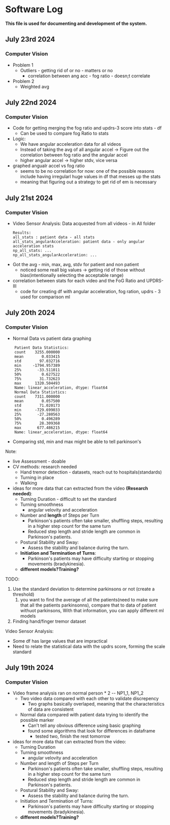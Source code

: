 # Software Log
**This file is used for documenting and development of the system.**
## July 23rd 2024
### Computer Vision
* Problem 1
    * Outliers - getting rid of or no - matters or no
        * correlation between ang acc - fog ratio - doesn;t correlate
* Problem 2
    * Weighted avg        


## July 22nd 2024
### Computer Vision
* Code for getting merging the fog ratio and updrs-3 score into stats - df
    * Can be used to compare fog Ratio to stats
* Logic:
    * We have angular acceleration data for all videos
    * Instead of taking the avg of all angular accel ->  Figure out the correlation between fog ratio and the angular accel
    * higher angular accel -> higher stdv, vice versa  
* graphed angualr accel vs fog ratio
    * seems to be no correlation for now: one of the possible reasons include having irregularl huge values in df that messes up the stats
    * meaning that figuring out a strategy to get rid of em is necessary
    
## July 21st 2024
### Computer Vision
* Video Sensor Analysis: Data acquested from all videos - in All folder
    ```
    Results:
    all_stats : patient data - all stats
    all_stats_angularAcceleration: patient data - only angular acceleration stats
    np_all_stats: ...
    np_all_stats_angularAcceleration: ...

    ```
* Got the avg - min, max, avg, stdv for patient and non patient
    * noticed some reall big values -> getting rid of those without bias(intentionally selecting the acceptable range)
* correlation between stats for each video and the FoG Ratio and UPDRS-III
    * code for creating df with angular acceleration, fog ration, updrs - 3 used for comparison ml

## July 20th 2024
### Computer Vision
* Normal Data vs patient data graphing
```
    Patient Data Statistics:
    count    3255.000000
    mean        0.033415
    std        97.032716
    min     -1794.957389
    25%       -33.511011
    50%         0.627522
    75%        31.732623
    max      1320.504493
    Name: linear_acceleration, dtype: float64
    Normal Data Statistics:
    count    7311.000000
    mean        0.057500
    std        71.020173
    min      -729.699033
    25%       -27.280563
    50%         0.496289
    75%        28.309368
    max       677.486215
    Name: linear_acceleration, dtype: float64
```
* Comparing std, min and max might be able to tell parkinson's

Note:
* live Assessment - doable
* CV methods: research needed
    * Hand tremor detection - datasets, reach out to hospitals(standards)
    * Turning in place
    * Walking 
* ideas for more data that can extracted from the video __(Research needed)__:
    - Turning Duration - difficult to set the standard
    - Turning smoothness
        - angular velovity and acceleration
    - Number and __length__ of Steps per Turn
        - Parkinson's patients often take smaller, shuffling steps, resulting in a higher step count for the same turn
        - Reduced step length and stride length are common in Parkinson's patients.
    - Postural Stability and Sway:
        - Assess the stability and balance during the turn.
    - __Initiation and Termination of Turns__:
        - Parkinson's patients may have difficulty starting or stopping movements (bradykinesia).
    * __different models?Training?__

TODO: 
1. Use the standard deviation to determine parkinsons or not (create a threshold)
    1. you want to find the average of all the patients(need to make sure that all the patients parkinsonns), compare that to data of patient withuot parkinsons, With that information, you can apply different ml models
2. Finding hand/finger tremor dataset

Video Sensor Analysis:
* Some df has large values that are impractical
* Need to relate the statistical data with the updrs score, forming the scale standard


## July 19th 2024
### Computer Vision  
* Video frame analysis ran on normal person * 2 -- NP1_1, NP1_2
    * Two video data compared with each other to validate discrepency 
        - Two graphs basically overlaped, meaning that the characteristics of data are consistent
    * Normal data compared with patient data trying to identify the possible marker
        - Can't tell any obvious difference using basic graphing 
        - found some algorithms that look for differences in dataframe
            - tested two, finish the rest tomorrow 
* ideas for more data that can extracted from the video:
    - Turning Duration
    - Turning smoothness
        - angular velovity and acceleration
    - Number and length of Steps per Turn
        - Parkinson's patients often take smaller, shuffling steps, resulting in a higher step count for the same turn
        - Reduced step length and stride length are common in Parkinson's patients.
    - Postural Stability and Sway:
        - Assess the stability and balance during the turn.
    - Initiation and Termination of Turns:
        - Parkinson's patients may have difficulty starting or stopping movements (bradykinesia).
    * __different models?Training?__